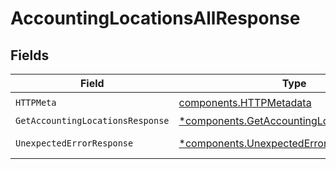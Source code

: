 # AccountingLocationsAllResponse


## Fields

| Field                                                                                                   | Type                                                                                                    | Required                                                                                                | Description                                                                                             |
| ------------------------------------------------------------------------------------------------------- | ------------------------------------------------------------------------------------------------------- | ------------------------------------------------------------------------------------------------------- | ------------------------------------------------------------------------------------------------------- |
| `HTTPMeta`                                                                                              | [components.HTTPMetadata](../../models/components/httpmetadata.md)                                      | :heavy_check_mark:                                                                                      | N/A                                                                                                     |
| `GetAccountingLocationsResponse`                                                                        | [*components.GetAccountingLocationsResponse](../../models/components/getaccountinglocationsresponse.md) | :heavy_minus_sign:                                                                                      | Locations                                                                                               |
| `UnexpectedErrorResponse`                                                                               | [*components.UnexpectedErrorResponse](../../models/components/unexpectederrorresponse.md)               | :heavy_minus_sign:                                                                                      | Unexpected error                                                                                        |